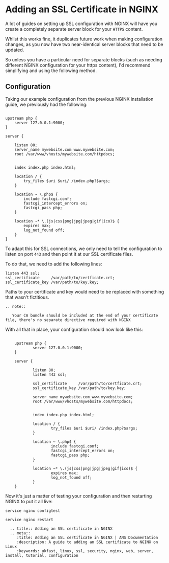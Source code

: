 # Adding an SSL Certificate in NGINX

A lot of guides on setting up SSL configuration with NGINX will have you create a completely separate server block for your `HTTPS` content.

Whilst this works fine, it duplicates future work when making configuration changes, as you now have two near-identical server blocks that need to be updated.

So unless you have a particular need for separate blocks (such as needing different NGINX configuration for your https content), I'd recommend simplifying and using the following method.

## Configuration

Taking our example configuration from the previous NGINX installation guide, we previously had the following:

```nginx

upstream php {
    server 127.0.0.1:9000;
}

server {

    listen 80;
    server_name mywebsite.com www.mywebsite.com;
    root /var/www/vhosts/mywebsite.com/httpdocs;


    index index.php index.html;

    location / {
        try_files $uri $uri/ /index.php?$args;
    }

    location ~ \.php$ {
        include fastcgi.conf;
        fastcgi_intercept_errors on;
        fastcgi_pass php;
    }

    location ~* \.(js|css|png|jpg|jpeg|gif|ico)$ {
        expires max;
        log_not_found off;
    }
}
```

To adapt this for SSL connections, we only need to tell the configuration to listen on port `443` and then point it at our SSL certificate files.

To do that, we need to add the following lines:

```nginx
listen 443 ssl;
ssl_certificate     /var/path/to/certficate.crt;
ssl_certificate_key /var/path/to/key.key;
```

Paths to your certificate and key would need to be replaced with something that wasn't fictitious.

```eval_rst
.. note::

   Your CA bundle should be included at the end of your certificate file, there's no separate directive required with NGINX
```

With all that in place, your configuration should now look like this:

```nginx

    upstream php {
            server 127.0.0.1:9000;
    }

    server {

            listen 80;
            listen 443 ssl;

            ssl_certificate     /var/path/to/certficate.crt;
            ssl_certificate_key /var/path/to/key.key;

            server_name mywebsite.com www.mywebsite.com;
            root /var/www/vhosts/mywebsite.com/httpdocs;


            index index.php index.html;

            location / {
                    try_files $uri $uri/ /index.php?$args;
            }

            location ~ \.php$ {
                    include fastcgi.conf;
                    fastcgi_intercept_errors on;
                    fastcgi_pass php;
            }

            location ~* \.(js|css|png|jpg|jpeg|gif|ico)$ {
                    expires max;
                    log_not_found off;
            }
    }
```

Now it's just a matter of testing your configuration and then restarting NGINX to put it all live:

```console
service nginx configtest
```

```console
service nginx restart
```

```eval_rst
  .. title:: Adding an SSL certificate in NGINX
  .. meta::
     :title: Adding an SSL certificate in NGINX | ANS Documentation
     :description: A guide to adding an SSL certificate to NGINX on Linux
     :keywords: ukfast, linux, ssl, security, nginx, web, server, install, tutorial, configuration
```
